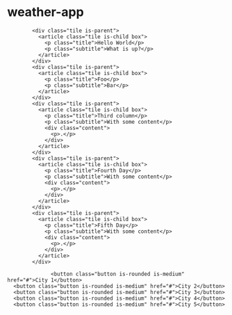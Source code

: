 # weather-app
            <div class="tile is-parent">
              <article class="tile is-child box">
                <p class="title">Hello World</p>
                <p class="subtitle">What is up?</p>
              </article>
            </div>
            <div class="tile is-parent">
              <article class="tile is-child box">
                <p class="title">Foo</p>
                <p class="subtitle">Bar</p>
              </article>
            </div>
            <div class="tile is-parent">
              <article class="tile is-child box">
                <p class="title">Third column</p>
                <p class="subtitle">With some content</p>
                <div class="content">
                  <p>.</p>
                </div>
              </article>
            </div>
            <div class="tile is-parent">
              <article class="tile is-child box">
                <p class="title">Fourth Day</p>
                <p class="subtitle">With some content</p>
                <div class="content">
                  <p>.</p>
                </div>
              </article>
            </div>
            <div class="tile is-parent">
              <article class="tile is-child box">
                <p class="title">Fifth Day</p>
                <p class="subtitle">With some content</p>
                <div class="content">
                  <p>.</p>
                </div>
              </article>
            </div>

                  <button class="button is-rounded is-medium" href="#">City 1</button>
      <button class="button is-rounded is-medium" href="#">City 2</button>
      <button class="button is-rounded is-medium" href="#">City 3</button>
      <button class="button is-rounded is-medium" href="#">City 4</button>
      <button class="button is-rounded is-medium" href="#">City 5</button>